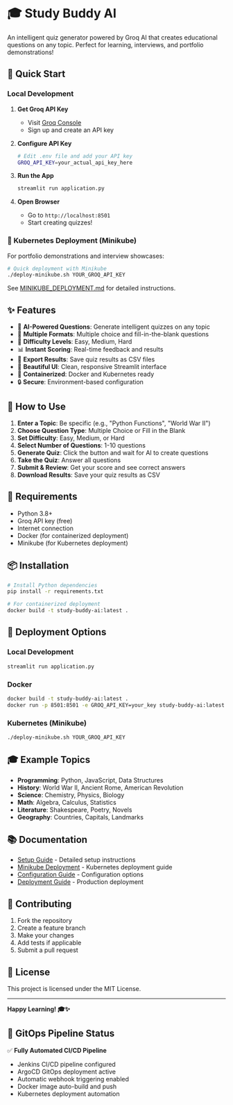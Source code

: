 # 🎓 Study Buddy AI

An intelligent quiz generator powered by Groq AI that creates educational questions on any topic. Perfect for learning, interviews, and portfolio demonstrations!

## 🚀 Quick Start

### Local Development
1. **Get Groq API Key**
   - Visit [Groq Console](https://console.groq.com/)
   - Sign up and create an API key

2. **Configure API Key**
   ```bash
   # Edit .env file and add your API key
   GROQ_API_KEY=your_actual_api_key_here
   ```

3. **Run the App**
   ```bash
   streamlit run application.py
   ```

4. **Open Browser**
   - Go to `http://localhost:8501`
   - Start creating quizzes!

### 🐳 Kubernetes Deployment (Minikube)
For portfolio demonstrations and interview showcases:

```bash
# Quick deployment with Minikube
./deploy-minikube.sh YOUR_GROQ_API_KEY
```

See [MINIKUBE_DEPLOYMENT.md](MINIKUBE_DEPLOYMENT.md) for detailed instructions.

## ✨ Features

- 🧠 **AI-Powered Questions**: Generate intelligent quizzes on any topic
- 📝 **Multiple Formats**: Multiple choice and fill-in-the-blank questions
- 🎯 **Difficulty Levels**: Easy, Medium, Hard
- 📊 **Instant Scoring**: Real-time feedback and results
- 💾 **Export Results**: Save quiz results as CSV files
- 🎨 **Beautiful UI**: Clean, responsive Streamlit interface
- 🐳 **Containerized**: Docker and Kubernetes ready
- 🔒 **Secure**: Environment-based configuration

## 🎯 How to Use

1. **Enter a Topic**: Be specific (e.g., "Python Functions", "World War II")
2. **Choose Question Type**: Multiple Choice or Fill in the Blank
3. **Set Difficulty**: Easy, Medium, or Hard
4. **Select Number of Questions**: 1-10 questions
5. **Generate Quiz**: Click the button and wait for AI to create questions
6. **Take the Quiz**: Answer all questions
7. **Submit & Review**: Get your score and see correct answers
8. **Download Results**: Save your quiz results as CSV

## 🔧 Requirements

- Python 3.8+
- Groq API key (free)
- Internet connection
- Docker (for containerized deployment)
- Minikube (for Kubernetes deployment)

## 📦 Installation

```bash
# Install Python dependencies
pip install -r requirements.txt

# For containerized deployment
docker build -t study-buddy-ai:latest .
```

## 🐳 Deployment Options

### Local Development
```bash
streamlit run application.py
```

### Docker
```bash
docker build -t study-buddy-ai:latest .
docker run -p 8501:8501 -e GROQ_API_KEY=your_key study-buddy-ai:latest
```

### Kubernetes (Minikube)
```bash
./deploy-minikube.sh YOUR_GROQ_API_KEY
```

## 🎓 Example Topics

- **Programming**: Python, JavaScript, Data Structures
- **History**: World War II, Ancient Rome, American Revolution
- **Science**: Chemistry, Physics, Biology
- **Math**: Algebra, Calculus, Statistics
- **Literature**: Shakespeare, Poetry, Novels
- **Geography**: Countries, Capitals, Landmarks

## 📚 Documentation

- [Setup Guide](SETUP_GUIDE.md) - Detailed setup instructions
- [Minikube Deployment](MINIKUBE_DEPLOYMENT.md) - Kubernetes deployment guide
- [Configuration Guide](CONFIGURATION_GUIDE.md) - Configuration options
- [Deployment Guide](DEPLOYMENT_GUIDE.md) - Production deployment

## 🤝 Contributing

1. Fork the repository
2. Create a feature branch
3. Make your changes
4. Add tests if applicable
5. Submit a pull request

## 📄 License

This project is licensed under the MIT License.

---

**Happy Learning! 🎓✨**

## 🚀 GitOps Pipeline Status

✅ **Fully Automated CI/CD Pipeline**
- Jenkins CI/CD pipeline configured
- ArgoCD GitOps deployment active
- Automatic webhook triggering enabled
- Docker image auto-build and push
- Kubernetes deployment automation
